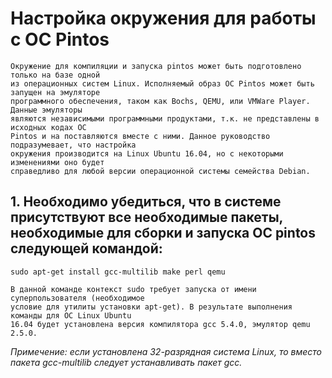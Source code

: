 # Настройка окружения для работы с ОС Pintos

```text
Окружение для компиляции и запуска pintos может быть подготовлено только на базе одной 
из операционных систем Linux. Исполняемый образ ОС Pintos может быть запущен на эмуляторе 
программного обеспечения, таком как Bochs, QEMU, или VMWare Player. Данные эмуляторы 
являются независимыми программными продуктами, т.к. не представлены в исходных кодах ОС 
Pintos и на поставляются вместе с ними. Данное руководство подразумевает, что настройка 
окружения производится на Linux Ubuntu 16.04, но с некоторыми изменениями оно будет 
справедливо для любой версии операционной системы семейства Debian.
```

## 1. Необходимо убедиться, что в системе присутствуют все необходимые пакеты, необходимые для сборки и запуска ОС pintos следующей командой:

```shell
sudo apt-get install gcc-multilib make perl qemu
```

```text
В данной команде контекст sudo требует запуска от имени суперпользователя (необходимое 
условие для утилиты установки apt-get). В результате выполнения команды для ОС Linux Ubuntu 
16.04 будет установлена версия компилятора gcc 5.4.0, эмулятор qemu 2.5.0.
```

*Примечение: если установлена 32-разрядная система Linux, то вместо пакета gcc-multilib
следует устанавливать пакет gcc.*